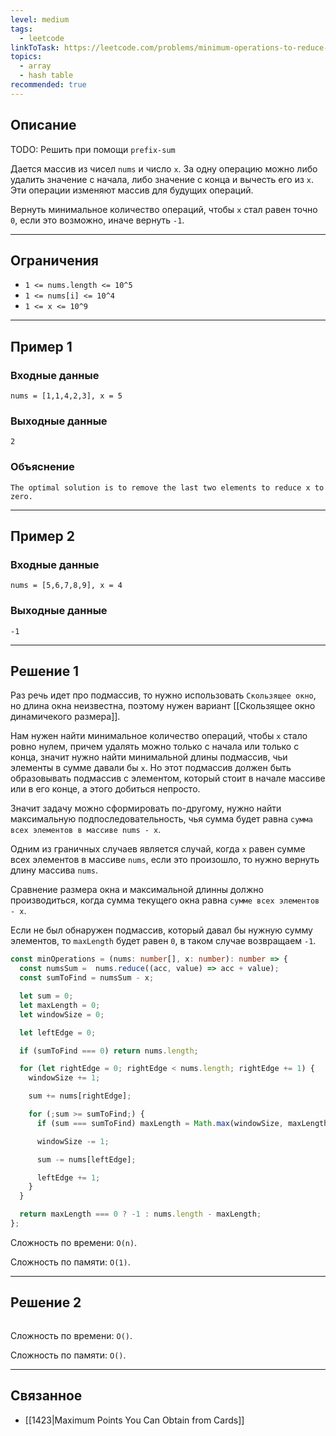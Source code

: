 ```yaml
---
level: medium
tags:
  - leetcode
linkToTask: https://leetcode.com/problems/minimum-operations-to-reduce-x-to-zero/description/
topics:
  - array
  - hash table
recommended: true
---
```

## Описание

TODO: Решить при помощи `prefix-sum`

Дается массив из чисел `nums` и число `x`. За одну операцию можно либо удалить значение с начала, либо значение с конца и вычесть его из `x`. Эти операции изменяют массив для будущих операций.

Вернуть минимальное количество операций, чтобы `x` стал равен точно `0`, если это возможно, иначе вернуть `-1`.

---
## Ограничения

- `1 <= nums.length <= 10^5`
- `1 <= nums[i] <= 10^4`
- `1 <= x <= 10^9`

---
## Пример 1

### Входные данные

```
nums = [1,1,4,2,3], x = 5
```
### Выходные данные

```
2
```
### Объяснение

```
The optimal solution is to remove the last two elements to reduce x to zero.
```

---
## Пример 2

### Входные данные

```
nums = [5,6,7,8,9], x = 4
```
### Выходные данные

```
-1
```

---
## Решение 1

Раз речь идет про подмассив, то нужно использовать `Скользящее окно`, но длина окна неизвестна, поэтому нужен вариант [[Скользящее окно динамичекого размера]].

Нам нужен найти минимальное количество операций, чтобы `x` стало ровно нулем, причем удалять можно только с начала или только с конца, значит нужно найти минимальной длины подмассив, чьи элементы в сумме давали бы `x`. Но этот подмассив должен быть образовывать подмассив с элементом, который стоит в начале массиве или в его конце, а этого добиться непросто.

Значит задачу можно сформировать по-другому, нужно найти максимальную подпоследовательность, чья сумма будет равна `сумма всех элементов в массиве nums - x`.

Одним из граничных случаев является случай, когда `x` равен сумме всех элементов в массиве `nums`, если это произошло, то нужно вернуть длину массива `nums`.

Сравнение размера окна и максимальной длинны должно производиться, когда сумма текущего окна равна `сумме всех элементов - x`.

Если не был обнаружен подмассив, который давал бы нужную сумму элементов, то `maxLength` будет равен `0`, в таком случае возвращаем `-1`.

```typescript
const minOperations = (nums: number[], x: number): number => {
  const numsSum =  nums.reduce((acc, value) => acc + value);
  const sumToFind = numsSum - x;

  let sum = 0;
  let maxLength = 0;
  let windowSize = 0;

  let leftEdge = 0;

  if (sumToFind === 0) return nums.length;

  for (let rightEdge = 0; rightEdge < nums.length; rightEdge += 1) {
    windowSize += 1;

    sum += nums[rightEdge];

    for (;sum >= sumToFind;) {
      if (sum === sumToFind) maxLength = Math.max(windowSize, maxLength);

      windowSize -= 1;

      sum -= nums[leftEdge];

      leftEdge += 1;
    }
  }

  return maxLength === 0 ? -1 : nums.length - maxLength;
};
```

Сложность по времени: `O(n)`.

Сложность по памяти: `O(1)`.

---
## Решение 2

```typescript

```

Сложность по времени: `O()`.

Сложность по памяти: `O()`.

---
## Связанное

- [[1423|Maximum Points You Can Obtain from Cards]]